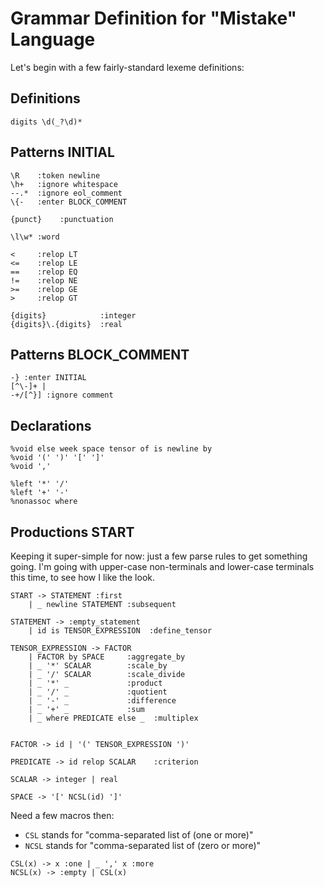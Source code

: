 # Grammar Definition for "Mistake" Language

Let's begin with a few fairly-standard lexeme definitions:

## Definitions

```
digits \d(_?\d)*
```


## Patterns INITIAL


```
\R    :token newline
\h+   :ignore whitespace
--.*  :ignore eol_comment
\{-   :enter BLOCK_COMMENT

{punct}    :punctuation

\l\w* :word

<     :relop LT
<=    :relop LE
==    :relop EQ
!=    :relop NE
>=    :relop GE
>     :relop GT

{digits}            :integer
{digits}\.{digits}  :real

```

## Patterns BLOCK_COMMENT

```
-} :enter INITIAL
[^\-]+ |
-+/[^}] :ignore comment

```

## Declarations

```
%void else week space tensor of is newline by
%void '(' ')' '[' ']'
%void ','

%left '*' '/'
%left '+' '-'
%nonassoc where

```

## Productions START
Keeping it super-simple for now: just a few parse rules to
get something going. I'm going with upper-case non-terminals
and lower-case terminals this time, to see how I like the look.

```
START -> STATEMENT :first
    | _ newline STATEMENT :subsequent

STATEMENT -> :empty_statement
    | id is TENSOR_EXPRESSION  :define_tensor

TENSOR_EXPRESSION -> FACTOR
    | FACTOR by SPACE     :aggregate_by
    | _ '*' SCALAR        :scale_by
    | _ '/' SCALAR        :scale_divide
    | _ '*' _             :product
    | _ '/' _             :quotient
    | _ '-' _             :difference
    | _ '+' _             :sum
    | _ where PREDICATE else _  :multiplex


FACTOR -> id | '(' TENSOR_EXPRESSION ')'

PREDICATE -> id relop SCALAR    :criterion

SCALAR -> integer | real

SPACE -> '[' NCSL(id) ']'

```

Need a few macros then:
* `CSL` stands for "comma-separated list of (one or more)"
* `NCSL` stands for "comma-separated list of (zero or more)"
```
CSL(x) -> x :one | _ ',' x :more
NCSL(x) -> :empty | CSL(x)

```

